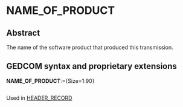 ﻿<!-- licence GPL V2, cf https://github.com/TitiFix/geneweb -->
# NAME_OF_PRODUCT
## Abstract
The name of the software product that produced this transmission.


## GEDCOM syntax and proprietary extensions

**NAME_OF_PRODUCT**:={Size=1:90}
<pre>
</pre>
Used in <a href=Ged.HEADER_RECORD.md>HEADER_RECORD</a><br />

